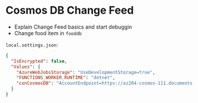 # Cosmos DB Change Feed

- Explain Change Feed basics and start debuggin
- Change food item in `fooddb`

`local.settings.json`:

```json
{
  "IsEncrypted": false,
  "Values": {
    "AzureWebJobsStorage": "UseDevelopmentStorage=true",
    "FUNCTIONS_WORKER_RUNTIME": "dotnet",
    "conCosmosDB": "AccountEndpoint=https://az204-cosmos-111.documents.azure.com:443/;AccountKey=...;"
  }
}
```